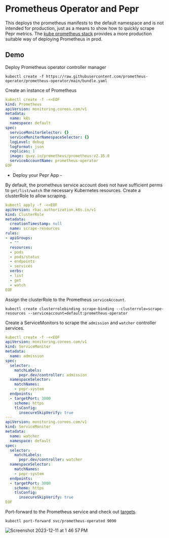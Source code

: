 # Prometheus Operator and Pepr

This deploys the prometheus manifests to the default namespace and is not intended for production, just as a means to show how to quickly scrape Pepr metrics. The [kube prometheus stack](https://github.com/prometheus-community/helm-charts/tree/main/charts/kube-prometheus-stack) provides a more production suitable way of deploying Prometheus in prod.


## Demo

Deploy Prometheus operator controller manager 

```plaintext
kubectl create -f https://raw.githubusercontent.com/prometheus-operator/prometheus-operator/main/bundle.yaml
```

 Create an instance of Prometheus 
 
```yaml
kubectl create -f -<<EOF
kind: Prometheus
apiVersion: monitoring.coreos.com/v1
metadata:
  name: k8s
  namespace: default
spec:
  serviceMonitorSelector: {}
  serviceMonitorNamespaceSelector: {}
  logLevel: debug
  logFormat: json
  replicas: 1
  image: quay.io/prometheus/prometheus:v2.35.0
  serviceAccountName: prometheus-operator
EOF
```

- Deploy your Pepr App -

By default, the prometheus service account does not have sufficient perms to `get/list/watch` the necessary Kubernetes resources. Create a clusterRole to allow scraping.   

```yaml
kubectl apply -f -<<EOF
apiVersion: rbac.authorization.k8s.io/v1
kind: ClusterRole
metadata:
  creationTimestamp: null
  name: scrape-resources
rules:
- apiGroups:
  - ""
  resources:
  - pods
  - pods/status
  - endpoints
  - services
  verbs:
  - list
  - get
  - watch
EOF
```

Assign the clusterRole to the Prometheus `serviceAccount`.   
  
```plaintext
kubectl create clusterrolebinding scrape-binding --clusterrole=scrape-resources --serviceaccount=default:prometheus-operator
```

Create a ServiceMonitors to scrape the `admission` and `watcher` controller services.   

```yaml
kubectl create -f -<<EOF
apiVersion: monitoring.coreos.com/v1
kind: ServiceMonitor
metadata:
  name: admission
spec:
  selector:
    matchLabels:
      pepr.dev/controller: admission
  namespaceSelector:
    matchNames:
    - pepr-system 
  endpoints:
  - targetPort: 3000
    scheme: https
    tlsConfig:
      insecureSkipVerify: true
---
apiVersion: monitoring.coreos.com/v1
kind: ServiceMonitor
metadata:
  name: watcher
  namespace: default
spec:
  selector:
    matchLabels:
      pepr.dev/controller: watcher
  namespaceSelector:
    matchNames:
    - pepr-system 
  endpoints:
  - targetPort: 3000 
    scheme: https
    tlsConfig:
      insecureSkipVerify: true
EOF
```

Port-forward to the Prometheus service and check out [targets](http://127.0.0.1:9090/targets).  
```plaintext
kubectl port-forward svc/prometheus-operated 9090
```
![Screenshot 2023-12-11 at 1 46 57 PM](https://gist.github.com/assets/1096507/a908d3fd-d47c-4b79-907f-ed5d3ee01d39)



